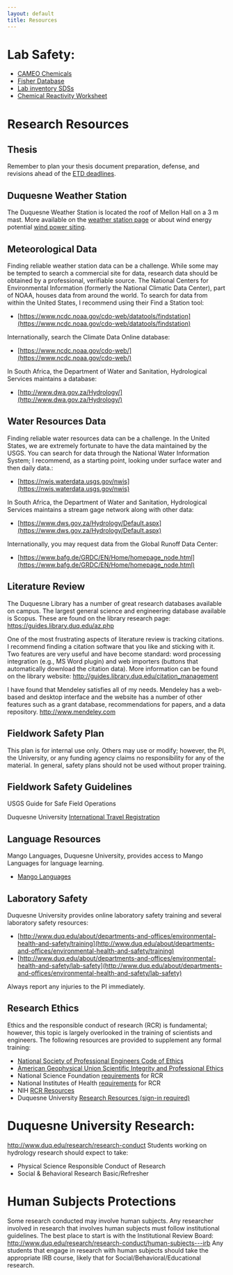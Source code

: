 ```yaml
---
layout: default
title: Resources
---
```

# Lab Safety:  
- [CAMEO Chemicals](https://cameochemicals.noaa.gov/)  
- [Fisher Database](https://www.fishersci.com/us/en/catalog/search/sdshome.html)  
- [Lab inventory SDSs](https://duq.box.com/s/cxajdf6jszn1sn0frjt6sbnj3bfrxtu1)
- [Chemical Reactivity Worksheet](https://www.aiche.org/ccps/resources/chemical-reactivity-worksheet)  

# Research Resources  

## Thesis  
Remember to plan your thesis document preparation, defense, and revisions ahead of the [ETD deadlines](https://guides.library.duq.edu/etd).  

## Duquesne Weather Station  
The Duquesne Weather Station is located the roof of Mellon Hall on a 3 m mast.  More available on the [weather station page](/weather.html) or about wind energy potential [wind power siting](/wind.html).  

## Meteorological Data  
Finding reliable weather station data can be a challenge.  While some may be tempted to search a commercial site for data, research data should be obtained by a professional, verifiable source.  The National Centers for Environmental Information (formerly the National Climatic Data Center), part of NOAA, houses data from around the world.  To search for data from within the United States, I recommend using their Find a Station tool:  
- [https://www.ncdc.noaa.gov/cdo-web/datatools/findstation](https://www.ncdc.noaa.gov/cdo-web/datatools/findstation)  

Internationally, search the Climate Data Online database:  
- [https://www.ncdc.noaa.gov/cdo-web/](https://www.ncdc.noaa.gov/cdo-web/)  

In South Africa, the Department of Water and Sanitation, Hydrological Services maintains a database:  
- [http://www.dwa.gov.za/Hydrology/](http://www.dwa.gov.za/Hydrology/)  

## Water Resources Data  
Finding reliable water resources data can be a challenge.  In the United States, we are extremely fortunate to have the data maintained by the USGS.  You can search for data through the National Water Information System; I recommend, as a starting point, looking under surface water and then daily data.:  
- [https://nwis.waterdata.usgs.gov/nwis](https://nwis.waterdata.usgs.gov/nwis)  

In South Africa, the Department of Water and Sanitation, Hydrological Services maintains a stream gage network along with other data:  
- [https://www.dws.gov.za/Hydrology/Default.aspx](https://www.dws.gov.za/Hydrology/Default.aspx)

Internationally, you may request data from the Global Runoff Data Center:  
- [https://www.bafg.de/GRDC/EN/Home/homepage_node.html](https://www.bafg.de/GRDC/EN/Home/homepage_node.html)  

## Literature Review  
The Duquesne Library has a number of great research databases available on campus.  The largest general science and engineering database available is Scopus.  These are found on the library research page:
https://guides.library.duq.edu/az.php

One of the most frustrating aspects of literature review is tracking citations.  I recommend finding a citation software that you like and sticking with it.  Two features are very useful and have become standard: word processing integration (e.g., MS Word plugin) and web importers (buttons that automatically download the citation data).  More information can be found on the library website:
http://guides.library.duq.edu/citation_management

I have found that Mendeley satisfies all of my needs.  Mendeley has a web-based and desktop interface and the website has a number of other features such as a grant database, recommendations for papers, and a data repository.
http://www.mendeley.com

## Fieldwork Safety Plan
This plan is for internal use only.  Others may use or modify; however, the PI, the University, or any funding agency claims no responsibility for any of the material.  In general, safety plans should not be used without proper training.  

## Fieldwork Safety Guidelines
USGS Guide for Safe Field Operations  

Duquesne University [International Travel Registration](https://duq-oip.terradotta.com/index.cfm?FuseAction=Students.Apply&Program_ID=40262)  

## Language Resources  
Mango Languages, Duquesne University, provides access to Mango Languages for language learning.  
- [Mango Languages](https://guides.library.duq.edu/mango)  

## Laboratory Safety
Duquesne University provides online laboratory safety training and several laboratory safety resources:
- [http://www.duq.edu/about/departments-and-offices/environmental-health-and-safety/training](http://www.duq.edu/about/departments-and-offices/environmental-health-and-safety/training)  
- [http://www.duq.edu/about/departments-and-offices/environmental-health-and-safety/lab-safety](http://www.duq.edu/about/departments-and-offices/environmental-health-and-safety/lab-safety)  

Always report any injuries to the PI immediately.  

## Research Ethics
Ethics and the responsible conduct of research (RCR) is fundamental; however, this topic is largely overlooked in the training of scientists and engineers.  The following resources are provided to supplement any formal training:  
- [National Society of Professional Engineers Code of Ethics](https://www.nspe.org/resources/ethics/code-ethics)  
- [American Geophysical Union Scientific Integrity and Professional Ethics](https://ethics.agu.org/files/2013/03/Scientific-Integrity-and-Professional-Ethics.pdf)  
- National Science Foundation [requirements](https://www.nsf.gov/bfa/dias/policy/rcr.jsp) for RCR  
- National Institutes of Health [requirements](https://oir.nih.gov/sourcebook/ethical-conduct/responsible-conduct-research-training) for RCR  
- NIH [RCR Resources](https://ori.hhs.gov/sites/default/files/rcrintro.pdf)  
- Duquesne University [Research Resources (sign-in required)](https://duq.box.com/s/u87lesgmu7pl6zc7ha2kcda4djfp67ex)  

# Duquesne University Research:
http://www.duq.edu/research/research-conduct
Students working on hydrology research should expect to take:
- Physical Science Responsible Conduct of Research  
- Social & Behavioral Research Basic/Refresher  

# Human Subjects Protections  
Some research conducted may involve human subjects.  Any researcher involved in research that involves human subjects must follow institutional guidelines.  The best place to start is with the Institutional Review Board:
http://www.duq.edu/research/research-conduct/human-subjects---irb
Any students that engage in research with human subjects should take the appropriate IRB course, likely that for Social/Behavioral/Educational research.
